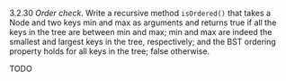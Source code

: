 3.2.30 _Order check._ Write a recursive method `isOrdered()` that takes a Node and two keys min and max as arguments and returns true if all the keys in the tree are between min and max; min and max are indeed the smallest and largest keys in the tree, respectively; and the BST ordering property holds for all keys in the tree; false otherwise.

TODO
